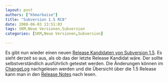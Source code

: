 ```yaml
---
layout: post
authors: ["khmarbaise"]
title: "Subversion 1.5 RC8"
date: 2008-06-03 13:51:03
tags: SKM,Neue Versionen,Subversion
categories: [SKM,Neue Versionen,Subversion]

---
```

Es gibt nun wieder einen neuen <a href="http://subversion.tigris.org/servlets/NewsItemView?newsItemID=2123"  title="Release Candidate 8">Release Kandidaten von Subversion 1.5</a>. Es sieht derzeit so aus, als ob das der letzte Release Kandidat wäre. Der sollte selbstverständlich ausführlich getestet werden. Die Änderungen können im <a href="http://svn.collab.net/repos/svn/tags/1.5.0-rc8/CHANGES"  title="ChangeLog">ChangeLog</a> nachgelesen werden und die Übersicht über die 1.5 Release kann man in den <a href="http://subversion.tigris.org/svn_1.5_releasenotes.html"  title="Release Notes">Release Notes</a> nach lesen.
